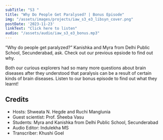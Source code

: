 ```yaml
---
subTitle: "S3 " 
title: "Why Do People Get Paralysed? | Bonus Episode"
img: "/assets/images/projects/iaw_s3_e3_libsyn_cover.png"
postDate: '2023-11-23'
linkText: "Click here to listen"
audio: "/assets/audio/iaw_s3_e3_bonus.mp3"
---
```

“Why do people get paralyzed?” Kanishka and Myra from Delhi Public School, Secunderabad, ask. Check out our previous epsiode to find out why. 

Both our curious explorers had so many more questions about brain diseases after they understood that paralysis can be a result of certain kinds of brain diseases. Listen to our bonus episode to find out what they learnt!

## Credits
- Hosts: Shweata N. Hegde and Ruchi Manglunia
- Guest scientist: Prof. Sheeba Vasu
- Students: Myra and Kanishka from Delhi Public School, Secunderabad
- Audio Editor: Indulekha MS
- Transcriber: Khushi Goel